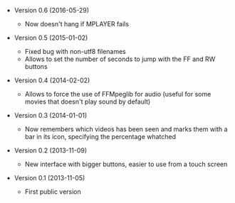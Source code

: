 * Version 0.6 (2016-05-29)
  * Now doesn't hang if MPLAYER fails

* Version 0.5 (2015-01-02)
  * Fixed bug with non-utf8 filenames
  * Allows to set the number of seconds to jump with the FF and RW buttons

* Version 0.4 (2014-02-02)
  * Allows to force the use of FFMpeglib for audio (useful for some movies that doesn't play sound by default)
 
* Version 0.3 (2014-01-01)
  * Now remembers which videos has been seen and marks them with a bar in its icon, specifying the percentage whatched

* Version 0.2 (2013-11-09)
  * New interface with bigger buttons, easier to use from a touch screen

* Version 0.1 (2013-11-05)
  * First public version
